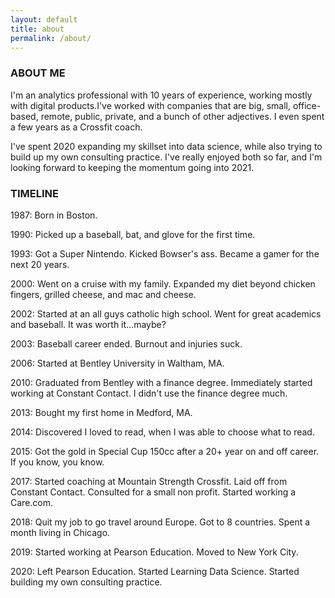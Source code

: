 ```yaml
---
layout: default
title: about
permalink: /about/
---
```

### ABOUT ME

I'm an analytics professional with 10 years of experience, working mostly with digital products.I've worked with companies that are big, small, office-based, remote, public, private, and a bunch of other adjectives. I even spent a few years as a Crossfit coach.

I've spent 2020 expanding my skillset into data science, while also trying to build up my own consulting practice. I've really enjoyed both so far, and I'm looking forward to keeping the momentum going into 2021.

### TIMELINE

1987: Born in Boston.

‍1990: Picked up a baseball, bat, and glove for the first time.

1993: Got a Super Nintendo. Kicked Bowser's ass. Became a gamer for the next 20 years.

2000: Went on a cruise with my family. Expanded my diet beyond chicken fingers, grilled cheese, and mac and cheese.

‍2002: Started at an all guys catholic high school. Went for great academics and baseball. It was worth it...maybe?

‍2003: Baseball career ended. Burnout and injuries suck‍.

2006: Started at Bentley University in Waltham, MA‍.

2010: Graduated from Bentley with a finance degree. Immediately started working at Constant Contact. I didn't use the finance degree much.

2013: Bought my first home in Medford, MA.

2014: Discovered I loved to read, when I was able to choose what to read.

2015: Got the gold in Special Cup 150cc after a 20+ year on and off career. If you know, you know.

2017: Started coaching at Mountain Strength Crossfit. Laid off from Constant Contact. Consulted for a small non profit. Started working a Care.com.

2018: Quit my job to go travel around Europe. Got to 8 countries. Spent a month living in Chicago.

2019: Started working at Pearson Education. Moved to New York City.

2020: Left Pearson Education. Started Learning Data Science. Started building my own consulting practice.
